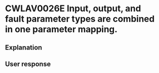 # CWLAV0026E Input, output, and fault parameter types are combined in one parameter mapping.

## Explanation

## User response